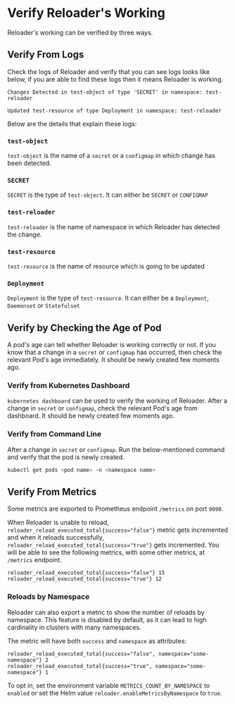 # Verify Reloader's Working

Reloader's working can be verified by three ways.

## Verify From Logs

Check the logs of Reloader and verify that you can see logs looks like below, if you are able to find these logs then it means Reloader is working.

```text
Changes Detected in test-object of type 'SECRET' in namespace: test-reloader

Updated test-resource of type Deployment in namespace: test-reloader
```

Below are the details that explain these logs:

### `test-object`

`test-object` is the name of a `secret` or a `configmap` in which change has been detected.

### `SECRET`

`SECRET` is the type of `test-object`. It can either be `SECRET` or `CONFIGMAP`

### `test-reloader`

`test-reloader` is the name of namespace in which Reloader has detected the change.

### `test-resource`

`test-resource` is the name of resource which is going to be updated

### `Deployment`

`Deployment` is the type of `test-resource`. It can either be a `Deployment`, `Daemonset` or `Statefulset`

## Verify by Checking the Age of Pod

A pod's age can tell whether Reloader is working correctly or not. If you know that a change in a `secret` or `configmap` has occurred, then check the relevant Pod's age immediately. It should be newly created few moments ago.

### Verify from Kubernetes Dashboard

`kubernetes dashboard` can be used to verify the working of Reloader. After a change in `secret` or `configmap`, check the relevant Pod's age from dashboard. It should be newly created few moments ago.

### Verify from Command Line

After a change in `secret` or `configmap`. Run the below-mentioned command and verify that the pod is newly created.

```bash
kubectl get pods <pod name> -n <namespace name>
```

## Verify From Metrics

Some metrics are exported to Prometheus endpoint `/metrics` on port `9090`.

When Reloader is unable to reload, `reloader_reload_executed_total{success="false"}` metric gets incremented and when it reloads successfully, `reloader_reload_executed_total{success="true"}` gets incremented. You will be able to see the following metrics, with some other metrics, at `/metrics` endpoint.

```text
reloader_reload_executed_total{success="false"} 15
reloader_reload_executed_total{success="true"} 12
```

### Reloads by Namespace

Reloader can also export a metric to show the number of reloads by namespace. This feature is disabled by default, as it can lead to high cardinality in clusters with many namespaces.

The metric will have both `success` and `namespace` as attributes:

```text
reloader_reload_executed_total{success="false", namespace="some-namespace"} 2
reloader_reload_executed_total{success="true", namespace="some-namespace"} 1
```

To opt in, set the environment variable `METRICS_COUNT_BY_NAMESPACE` to `enabled` or set the Helm value `reloader.enableMetricsByNamespace` to `true`.
